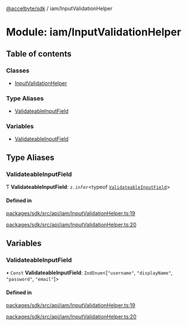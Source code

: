 [@accelbyte/sdk](../README.md) / iam/InputValidationHelper

# Module: iam/InputValidationHelper

## Table of contents

### Classes

- [InputValidationHelper](../classes/iam_InputValidationHelper.InputValidationHelper.md)

### Type Aliases

- [ValidateableInputField](iam_InputValidationHelper.md#validateableinputfield)

### Variables

- [ValidateableInputField](iam_InputValidationHelper.md#validateableinputfield-1)

## Type Aliases

### ValidateableInputField

Ƭ **ValidateableInputField**: `z.infer`<typeof [`ValidateableInputField`](iam_InputValidationHelper.md#validateableinputfield-1)\>

#### Defined in

[packages/sdk/src/api/iam/InputValidationHelper.ts:19](https://github.com/AccelByte/accelbyte-web-sdk/blob/57827c8/packages/sdk/src/api/iam/InputValidationHelper.ts#L19)

[packages/sdk/src/api/iam/InputValidationHelper.ts:20](https://github.com/AccelByte/accelbyte-web-sdk/blob/57827c8/packages/sdk/src/api/iam/InputValidationHelper.ts#L20)

## Variables

### ValidateableInputField

• `Const` **ValidateableInputField**: `ZodEnum`<[``"username"``, ``"displayName"``, ``"password"``, ``"email"``]\>

#### Defined in

[packages/sdk/src/api/iam/InputValidationHelper.ts:19](https://github.com/AccelByte/accelbyte-web-sdk/blob/57827c8/packages/sdk/src/api/iam/InputValidationHelper.ts#L19)

[packages/sdk/src/api/iam/InputValidationHelper.ts:20](https://github.com/AccelByte/accelbyte-web-sdk/blob/57827c8/packages/sdk/src/api/iam/InputValidationHelper.ts#L20)
